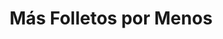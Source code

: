 ---
title: "Más Folletos por Menos"
url: /ciudad-autonoma-de-buenos-aires/mas-folletos-por-menos/
shop: Kopieren
---